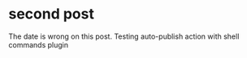 # second post
The date is wrong on this post.
Testing auto-publish action with shell commands plugin